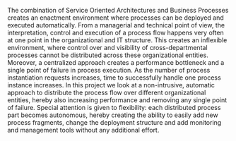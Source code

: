 The combination of Service Oriented Architectures and Business Processes creates an enactment environment where processes can be deployed and executed automatically. From a managerial and technical point of view, the interpretation, control and execution of a process flow happens very often at one point in the organizational and IT structure. This creates an inflexible environment, where control over and visibility of cross-departmental processes cannot be distributed across these organizational entities. Moreover, a centralized approach creates a performance bottleneck and a single point of failure in process execution. As the number of process instantiation requests increases, time to successfully handle one process instance increases. In this project we look at a non-intrusive, automatic approach to distribute the process flow over different organizational entities, hereby also increasing performance and removing any single point of failure. Special attention is given to flexibility: each distributed process part becomes autonomous, hereby creating the ability to easily add new process fragments, change the deployment structure and add monitoring and management tools without any additional effort.